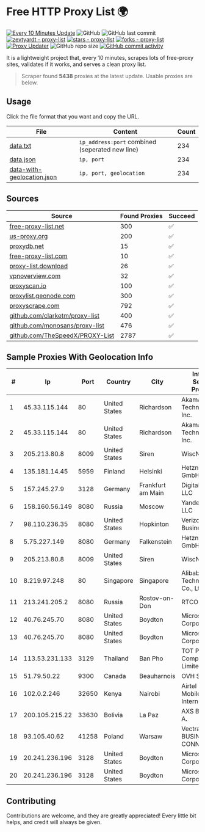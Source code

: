 
# Free HTTP Proxy List 🌍

[![Every 10 Minutes Update](https://github.com/mertguvencli/http-proxy-list/actions/workflows/main.yml/badge.svg?branch=main)](https://github.com/mertguvencli/http-proxy-list/actions/workflows/main.yml)
![GitHub](https://img.shields.io/github/license/mertguvencli/http-proxy-list)
![GitHub last commit](https://img.shields.io/github/last-commit/mertguvencli/http-proxy-list)
[![zevtyardt - proxy-list](https://img.shields.io/static/v1?label=zevtyardt&message=proxy-list&color=blue&logo=github)](https://github.com/zevtyardt/proxy-list "Go to GitHub repo")
[![stars - proxy-list](https://img.shields.io/github/stars/zevtyardt/proxy-list?style=social)](https://github.com/zevtyardt/proxy-list)
[![forks - proxy-list](https://img.shields.io/github/forks/zevtyardt/proxy-list?style=social)](https://github.com/zevtyardt/proxy-list)
[![Proxy Updater](https://github.com/zevtyardt/proxy-list/workflows/Proxy%20Updater/badge.svg)](https://github.com/zevtyardt/proxy-list/actions?query=workflow:"Proxy+Updater")
![GitHub repo size](https://img.shields.io/github/repo-size/zevtyardt/proxy-list)
[![GitHub commit activity](https://img.shields.io/github/commit-activity/m/zevtyardt/proxy-list?logo=commits)](https://github.com/zevtyardt/proxy-list/commits/main)

It is a lightweight project that, every 10 minutes, scrapes lots of free-proxy sites, validates if it works, and serves a clean proxy list.

> Scraper found **5438** proxies at the latest update. Usable proxies are below.

## Usage

Click the file format that you want and copy the URL.

|File|Content|Count|
|----|-------|-----|
|[data.txt](https://raw.githubusercontent.com/mertguvencli/http-proxy-list/main/proxy-list/data.txt)|`ip_address:port` combined (seperated new line)|234|
|[data.json](https://raw.githubusercontent.com/mertguvencli/http-proxy-list/main/proxy-list/data.json)|`ip, port`|234|
|[data-with-geolocation.json](https://raw.githubusercontent.com/mertguvencli/http-proxy-list/main/proxy-list/data-with-geolocation.json)|`ip, port, geolocation`|234|

## Sources

|Source|Found Proxies|Succeed|
|------|-------------|-------|
|[free-proxy-list.net](https://free-proxy-list.net)|300|✅|
|[us-proxy.org](https://www.us-proxy.org)|200|✅|
|[proxydb.net](http://proxydb.net)|15|✅|
|[free-proxy-list.com](https://free-proxy-list.com/?page=&port=&type%5B%5D=http&type%5B%5D=https&up_time=0&search=Search)|10|✅|
|[proxy-list.download](https://www.proxy-list.download/HTTP)|26|✅|
|[vpnoverview.com](https://vpnoverview.com/privacy/anonymous-browsing/free-proxy-servers)|32|✅|
|[proxyscan.io](https://www.proxyscan.io)|100|✅|
|[proxylist.geonode.com](https://proxylist.geonode.com/api/proxy-list?limit=300&page=1&sort_by=lastChecked&sort_type=desc&protocols=http,https)|300|✅|
|[proxyscrape.com](https://api.proxyscrape.com/v2/?request=displayproxies&protocol=http&timeout=10000&country=all&ssl=all&anonymity=all)|792|✅|
|[github.com/clarketm/proxy-list](https://raw.githubusercontent.com/clarketm/proxy-list/master/proxy-list-raw.txt)|400|✅|
|[github.com/monosans/proxy-list](https://raw.githubusercontent.com/monosans/proxy-list/main/proxies/http.txt)|476|✅|
|[github.com/TheSpeedX/PROXY-List](https://raw.githubusercontent.com/TheSpeedX/PROXY-List/master/http.txt)|2787|✅|


## Sample Proxies With Geolocation Info

|#|Ip|Port|Country|City|Internet Service Provider|
|-|--|----|-------|----|-------------------------|
|1|45.33.115.144|80|United States|Richardson|Akamai Technologies, Inc.|
|2|45.33.115.144|80|United States|Richardson|Akamai Technologies, Inc.|
|3|205.213.80.8|8009|United States|Siren|WiscNet|
|4|135.181.14.45|5959|Finland|Helsinki|Hetzner Online GmbH|
|5|157.245.27.9|3128|Germany|Frankfurt am Main|DigitalOcean, LLC|
|6|158.160.56.149|8080|Russia|Moscow|Yandex.Cloud LLC|
|7|98.110.236.35|8080|United States|Hopkinton|Verizon Business|
|8|5.75.227.149|8080|Germany|Falkenstein|Hetzner Online GmbH|
|9|205.213.80.8|8009|United States|Siren|WiscNet|
|10|8.219.97.248|80|Singapore|Singapore|Alibaba (US) Technology Co., Ltd.|
|11|213.241.205.2|8080|Russia|Rostov-on-Don|RTCOMM-YUG|
|12|40.76.245.70|8080|United States|Boydton|Microsoft Corporation|
|13|40.76.245.70|8080|United States|Boydton|Microsoft Corporation|
|14|113.53.231.133|3129|Thailand|Ban Pho|TOT Public Company Limited|
|15|51.79.50.22|9300|Canada|Beauharnois|OVH SAS|
|16|102.0.2.246|32650|Kenya|Nairobi|Airtel KE Mobile & Fixed Internet|
|17|200.105.215.22|33630|Bolivia|La Paz|AXS Bolivia S. A.|
|18|93.105.40.62|41258|Poland|Warsaw|Vectra S.A. BUSINESS P2P CONNECTIONS|
|19|20.241.236.196|3128|United States|Boydton|Microsoft Corporation|
|20|20.241.236.196|3128|United States|Boydton|Microsoft Corporation|



## Contributing

Contributions are welcome, and they are greatly appreciated! Every
little bit helps, and credit will always be given.

